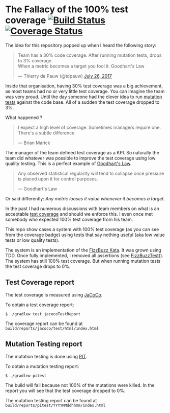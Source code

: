 # The Fallacy of the 100% test coverage [![Build Status](https://travis-ci.org/thinkinglabs/the-100-percent-code-coverage-fallacy.svg?branch=master)](https://travis-ci.org/thinkinglabs/the-100-percent-code-coverage-fallacy) [![Coverage Status](https://coveralls.io/repos/github/thinkinglabs/the-100-percent-code-coverage-fallacy/badge.svg?branch=master)](https://coveralls.io/github/thinkinglabs/the-100-percent-code-coverage-fallacy?branch=master)

The idea for this repository popped up when I heard the following story:

<blockquote class="twitter-tweet" data-lang="en"><p lang="en" dir="ltr">Team has a 30% code coverage. After running mutation tests, drops to 3% coverage.<br>When a metric becomes a target you fool it. Goodhart&#39;s Law</p>&mdash; Thierry de Pauw (@tdpauw) <a href="https://twitter.com/tdpauw/status/890112157450481664">July 26, 2017</a></blockquote>

Inside that organisation, having 30% test coverage was a big achievement, as most teams had no or very little test coverage. You can imagine the team was very proud. Until the day someone had the clever idea to run [mutation tests](https://en.wikipedia.org/wiki/Mutation_testing) against the code base. All of a sudden the test coverage dropped to 3%.

What happened ?
> I expect a high level of coverage. Sometimes managers require one. There's a subtle difference.
>
> &mdash; Brian Marick

The manager of the team defined test coverage as a KPI. So naturally the team did whatever was possible to improve the test coverage using low quality testing.
This is a perfect example of [Goodhart's Law](https://en.wikipedia.org/wiki/Goodhart%27s_law).

> Any observed statistical regularity will tend to collapse once pressure is placed upon it for control purposes.
>
> &mdash; Goodhart's Law

Or said differently: _Any metric looses it value whenever it becomes a target._

In the past I had numerous discussions with team members on what is an acceptable [test coverage](https://martinfowler.com/bliki/TestCoverage.html) and should we enforce this. I even once met somebody who expected 100% test coverage from his team.

This repo show cases a system with 100% test coverage (as you can see from the coverage badge) using tests that say nothing useful (aka low value tests or low quality tests).

The system is an implementation of the [FizzBuzz Kata](http://codingdojo.org/kata/FizzBuzz/). It was grown using TDD. Once fully implemented, I removed all assertions (see [FizzBuzzTest](./src/test/java/io/thinkinglabs/FizzBuzzTest.java))). The system has still 100% test coverage. But when running mutation tests the test coverage drops to 0%.

## Test Coverage report
The test coverage is measured using [JaCoCo](http://www.eclemma.org/jacoco/).

To obtain a test coverage report:
```
$ ./gradlew test jacocoTestReport
```

The coverage report can be found at `build/reports/jacoco/test/html/index.html`

## Mutation Testing report
The mutation testing is done using [PIT](http://pitest.org/).

To obtain a mutation testing report:
```
$ ./gradlew pitest
```

The build will fail because not 100% of the mutations were killed. In the report you will see that the test coverage dropped to 0%.

The mutation testing report can be found at `build/reports/pitest/YYYYMMddhhmm/index.html`
